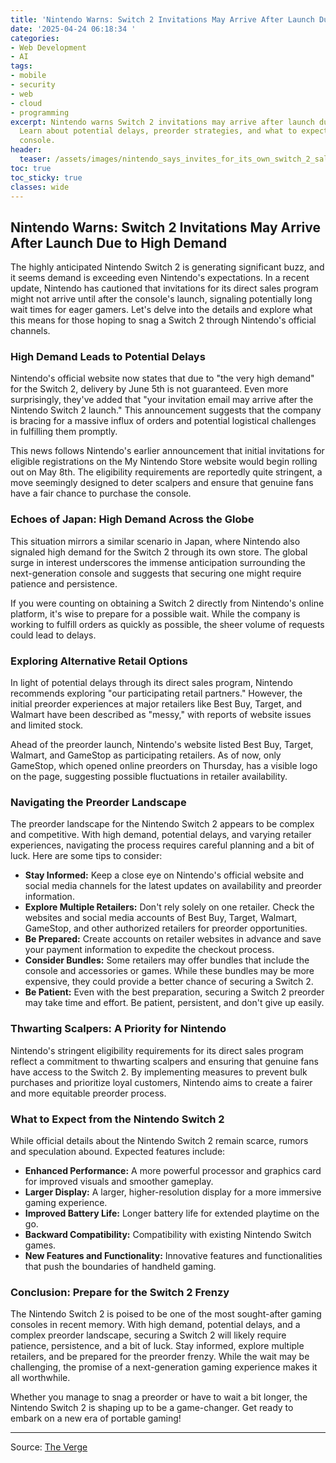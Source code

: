 ```yaml
---
title: 'Nintendo Warns: Switch 2 Invitations May Arrive After Launch Due to High Demand'
date: '2025-04-24 06:18:34 '
categories:
- Web Development
- AI
tags:
- mobile
- security
- web
- cloud
- programming
excerpt: Nintendo warns Switch 2 invitations may arrive after launch due to high demand.
  Learn about potential delays, preorder strategies, and what to expect from the new
  console.
header:
  teaser: /assets/images/nintendo_says_invites_for_its_own_switch_2_sales_m_20250424061833.jpg
toc: true
toc_sticky: true
classes: wide
---
```


## Nintendo Warns: Switch 2 Invitations May Arrive After Launch Due to High Demand

The highly anticipated Nintendo Switch 2 is generating significant buzz, and it seems demand is exceeding even Nintendo's expectations. In a recent update, Nintendo has cautioned that invitations for its direct sales program might not arrive until after the console's launch, signaling potentially long wait times for eager gamers. Let's delve into the details and explore what this means for those hoping to snag a Switch 2 through Nintendo's official channels.

### High Demand Leads to Potential Delays

Nintendo's official website now states that due to "the very high demand" for the Switch 2, delivery by June 5th is not guaranteed. Even more surprisingly, they've added that "your invitation email may arrive after the Nintendo Switch 2 launch." This announcement suggests that the company is bracing for a massive influx of orders and potential logistical challenges in fulfilling them promptly.

This news follows Nintendo's earlier announcement that initial invitations for eligible registrations on the My Nintendo Store website would begin rolling out on May 8th. The eligibility requirements are reportedly quite stringent, a move seemingly designed to deter scalpers and ensure that genuine fans have a fair chance to purchase the console.

### Echoes of Japan: High Demand Across the Globe

This situation mirrors a similar scenario in Japan, where Nintendo also signaled high demand for the Switch 2 through its own store. The global surge in interest underscores the immense anticipation surrounding the next-generation console and suggests that securing one might require patience and persistence.

If you were counting on obtaining a Switch 2 directly from Nintendo's online platform, it's wise to prepare for a possible wait. While the company is working to fulfill orders as quickly as possible, the sheer volume of requests could lead to delays.

### Exploring Alternative Retail Options

In light of potential delays through its direct sales program, Nintendo recommends exploring "our participating retail partners." However, the initial preorder experiences at major retailers like Best Buy, Target, and Walmart have been described as "messy," with reports of website issues and limited stock.

Ahead of the preorder launch, Nintendo's website listed Best Buy, Target, Walmart, and GameStop as participating retailers. As of now, only GameStop, which opened online preorders on Thursday, has a visible logo on the page, suggesting possible fluctuations in retailer availability.

### Navigating the Preorder Landscape

The preorder landscape for the Nintendo Switch 2 appears to be complex and competitive. With high demand, potential delays, and varying retailer experiences, navigating the process requires careful planning and a bit of luck. Here are some tips to consider:

*   **Stay Informed:** Keep a close eye on Nintendo's official website and social media channels for the latest updates on availability and preorder information.
*   **Explore Multiple Retailers:** Don't rely solely on one retailer. Check the websites and social media accounts of Best Buy, Target, Walmart, GameStop, and other authorized retailers for preorder opportunities.
*   **Be Prepared:** Create accounts on retailer websites in advance and save your payment information to expedite the checkout process.
*   **Consider Bundles:** Some retailers may offer bundles that include the console and accessories or games. While these bundles may be more expensive, they could provide a better chance of securing a Switch 2.
*   **Be Patient:** Even with the best preparation, securing a Switch 2 preorder may take time and effort. Be patient, persistent, and don't give up easily.

### Thwarting Scalpers: A Priority for Nintendo

Nintendo's stringent eligibility requirements for its direct sales program reflect a commitment to thwarting scalpers and ensuring that genuine fans have access to the Switch 2. By implementing measures to prevent bulk purchases and prioritize loyal customers, Nintendo aims to create a fairer and more equitable preorder process.

### What to Expect from the Nintendo Switch 2

While official details about the Nintendo Switch 2 remain scarce, rumors and speculation abound. Expected features include:

*   **Enhanced Performance:** A more powerful processor and graphics card for improved visuals and smoother gameplay.
*   **Larger Display:** A larger, higher-resolution display for a more immersive gaming experience.
*   **Improved Battery Life:** Longer battery life for extended playtime on the go.
*   **Backward Compatibility:** Compatibility with existing Nintendo Switch games.
*   **New Features and Functionality:** Innovative features and functionalities that push the boundaries of handheld gaming.

### Conclusion: Prepare for the Switch 2 Frenzy

The Nintendo Switch 2 is poised to be one of the most sought-after gaming consoles in recent memory. With high demand, potential delays, and a complex preorder landscape, securing a Switch 2 will likely require patience, persistence, and a bit of luck. Stay informed, explore multiple retailers, and be prepared for the preorder frenzy. While the wait may be challenging, the promise of a next-generation gaming experience makes it all worthwhile.

Whether you manage to snag a preorder or have to wait a bit longer, the Nintendo Switch 2 is shaping up to be a game-changer. Get ready to embark on a new era of portable gaming!

---

Source: [The Verge](https://www.theverge.com/news/655159/my-nintendo-store-switch-2-invites)